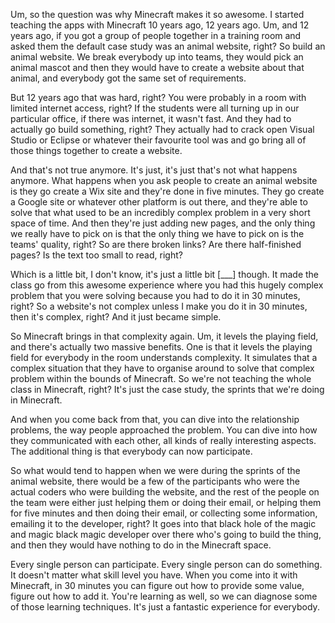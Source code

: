 Um, so the question was why Minecraft makes it so awesome. I started teaching the apps with Minecraft 10 years ago, 12 years ago. Um, and 12 years ago, if you got a group of people together in a training room and asked them the default case study was an animal website, right? So build an animal website. We break everybody up into teams, they would pick an animal mascot and then they would have to create a website about that animal, and everybody got the same set of requirements. 

But 12 years ago that was hard, right? You were probably in a room with limited internet access, right? If the students were all turning up in our particular office, if there was internet, it wasn't fast. And they had to actually go build something, right? They actually had to crack open Visual Studio or Eclipse or whatever their favourite tool was and go bring all of those things together to create a website. 

And that's not true anymore. It's just, it's just that's not what happens anymore. What happens when you ask people to create an animal website is they go create a Wix site and they're done in five minutes. They go create a Google site or whatever other platform is out there, and they're able to solve that what used to be an incredibly complex problem in a very short space of time. And then they're just adding new pages, and the only thing we really have to pick on is that the only thing we have to pick on is the teams' quality, right? So are there broken links? Are there half-finished pages? Is the text too small to read, right? 

Which is a little bit, I don't know, it's just a little bit [___] though. It made the class go from this awesome experience where you had this hugely complex problem that you were solving because you had to do it in 30 minutes, right? So a website's not complex unless I make you do it in 30 minutes, then it's complex, right? And it just became simple. 

So Minecraft brings in that complexity again. Um, it levels the playing field, and there's actually two massive benefits. One is that it levels the playing field for everybody in the room understands complexity. It simulates that a complex situation that they have to organise around to solve that complex problem within the bounds of Minecraft. So we're not teaching the whole class in Minecraft, right? It's just the case study, the sprints that we're doing in Minecraft. 

And when you come back from that, you can dive into the relationship problems, the way people approached the problem. You can dive into how they communicated with each other, all kinds of really interesting aspects. The additional thing is that everybody can now participate. 

So what would tend to happen when we were during the sprints of the animal website, there would be a few of the participants who were the actual coders who were building the website, and the rest of the people on the team were either just helping them or doing their email, or helping them for five minutes and then doing their email, or collecting some information, emailing it to the developer, right? It goes into that black hole of the magic and magic black magic developer over there who's going to build the thing, and then they would have nothing to do in the Minecraft space. 

Every single person can participate. Every single person can do something. It doesn't matter what skill level you have. When you come into it with Minecraft, in 30 minutes you can figure out how to provide some value, figure out how to add it. You're learning as well, so we can diagnose some of those learning techniques. It's just a fantastic experience for everybody.